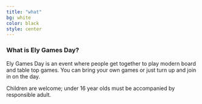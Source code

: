 ```yaml
---
title: "what"
bg: white
color: black
style: center
---
```


### What is Ely Games Day?

Ely Games Day is an event where people get together to play modern board and table top games. You can bring your own games or just turn up and join in on the day.

Children are welcome; under 16 year olds must be accompanied by responsible adult.

